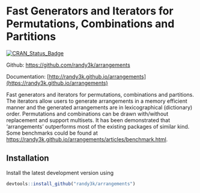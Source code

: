 
<!-- README.md is generated from README.Rmd. Please edit that file -->

# Fast Generators and Iterators for Permutations, Combinations and Partitions

[![CRAN\_Status\_Badge](http://www.r-pkg.org/badges/version/arrangements)](https://cran.r-project.org/package=arrangements)

Github: <https://github.com/randy3k/arrangements>

Documentation:
[http://randy3k.github.io/arrangements](https://randy3k.github.io/arrangements)

Fast generators and iterators for permutations, combinations and
partitions. The iterators allow users to generate arrangements in a
memory efficient manner and the generated arrangements are in
lexicographical (dictionary) order. Permutations and combinations can be
drawn with/without replacement and support multisets. It has been
demonstrated that ‘arrangements’ outperforms most of the existing
packages of similar kind. Some benchmarks could be found at
<https://randy3k.github.io/arrangements/articles/benchmark.html>.

## Installation

Install the latest development version using

``` r
devtools::install_github("randy3k/arrangements")
```

